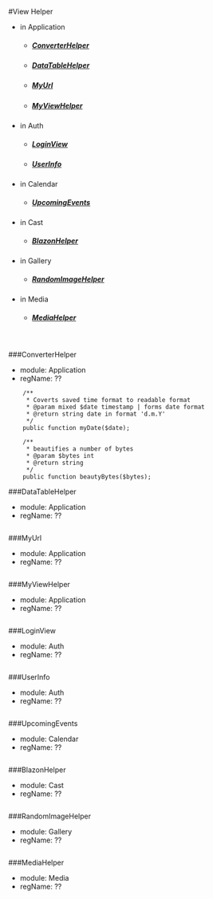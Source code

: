 #View Helper
- in Application
    - ##### [ConverterHelper](###ConverterHelper) 
    - ##### [DataTableHelper](###DataTableHelper)
    - ##### [MyUrl](###MyUrl)
    - ##### [MyViewHelper](###MyViewHelper)
- in Auth
    - ##### [LoginView](###LoginView)
    - ##### [UserInfo](###UserInfo)
- in Calendar
    - ##### [UpcomingEvents](###UpcomingEvents)
- in Cast
    - ##### [BlazonHelper](###BlazonHelper)
- in Gallery
    - ##### [RandomImageHelper](###RandomImageHelper)
- in Media
    - ##### [MediaHelper](###MediaHelper)



<br><br>
###ConverterHelper
- module: Application
- regName: ?? 
```
    /**
     * Coverts saved time format to readable format
     * @param mixed $date timestamp | forms date format
     * @return string date in format 'd.m.Y'
     */
    public function myDate($date);
    
    /**
     * beautifies a number of bytes
     * @param $bytes int
     * @return string
     */
    public function beautyBytes($bytes);
```

###DataTableHelper
- module: Application
- regName: ?? 
```
```

###MyUrl
- module: Application
- regName: ?? 
```
```

###MyViewHelper
- module: Application
- regName: ?? 
```
```

###LoginView
- module: Auth
- regName: ?? 
```
```

###UserInfo
- module: Auth
- regName: ?? 
```
```

###UpcomingEvents
- module: Calendar
- regName: ?? 
```
```

###BlazonHelper
- module: Cast
- regName: ?? 
```
```

###RandomImageHelper
- module: Gallery
- regName: ?? 
```
```

###MediaHelper
- module: Media
- regName: ?? 
```
```